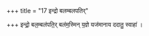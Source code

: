 +++
title = "17 इन्द्रो बलम्बलपतिर्"

+++
इन्द्रो॒ बल॒म्बल॑पति॒र् बल॑म॒स्मिन् य॒ज्ञे यज॑मानाय ददातु॒ स्वाहा॑ ।  
